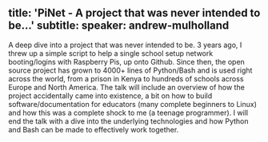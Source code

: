 title: 'PiNet - A project that was never intended to be...'
subtitle:
speaker: andrew-mulholland
---
A deep dive into a project that was never intended to be.
3 years ago, I threw up a simple script to help a single school setup network booting/logins with Raspberry Pis, up onto Github. Since then, the open source project has grown to 4000+ lines of Python/Bash and is used right across the world, from a prison in Kenya to hundreds of schools across Europe and North America.
The talk will include an overview of how the project accidentally came into existence, a bit on how to build software/documentation for educators (many complete beginners to Linux) and how this was a complete shock to me (a teenage programmer). I will end the talk with a dive into the underlying technologies and how Python and Bash can be made to effectively work together.